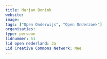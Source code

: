 ```yaml
---
title: Marjan Bonink
website: 
image: 
tags: ["Open Onderwijs", "Open Onderzoek"]
organisaties:
type: persoon
lidnummer: 51
lid open nederland: Ja
Lid Creative Commons Network: Nee
---
```


